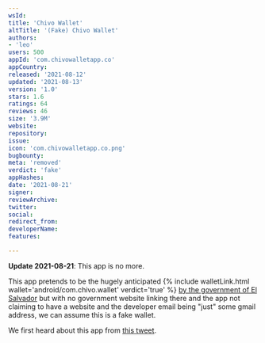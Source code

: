```yaml
---
wsId: 
title: 'Chivo Wallet'
altTitle: '(Fake) Chivo Wallet'
authors:
- 'leo'
users: 500
appId: 'com.chivowalletapp.co'
appCountry: 
released: '2021-08-12'
updated: '2021-08-13'
version: '1.0'
stars: 1.6
ratings: 64
reviews: 46
size: '3.9M'
website: 
repository: 
issue: 
icon: 'com.chivowalletapp.co.png'
bugbounty: 
meta: 'removed'
verdict: 'fake'
appHashes: 
date: '2021-08-21'
signer: 
reviewArchive: 
twitter: 
social: 
redirect_from: 
developerName: 
features: 

---
```


**Update 2021-08-21**: This app is no more.

This app pretends to be the hugely anticipated
{% include walletLink.html wallet='android/com.chivo.wallet' verdict='true' %}
[by the government of El Salvador](https://www.youtube.com/watch?v=E77xEF-E2hs)
but with no government website linking there and the app not claiming to have a
website and the developer email being "just" some gmail address, we can assume
this is a fake wallet.

We first heard about this app from [this tweet](https://twitter.com/ClaudyCordova).
